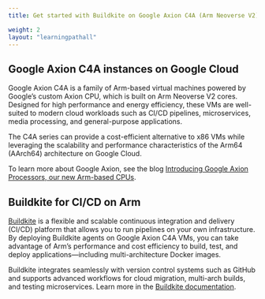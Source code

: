 ```yaml
---
title: Get started with Buildkite on Google Axion C4A (Arm Neoverse V2)

weight: 2
layout: "learningpathall"
---
```


## Google Axion C4A instances on Google Cloud

Google Axion C4A is a family of Arm-based virtual machines powered by Google’s custom Axion CPU, which is built on Arm Neoverse V2 cores. Designed for high performance and energy efficiency, these VMs are well-suited to modern cloud workloads such as CI/CD pipelines, microservices, media processing, and general-purpose applications.

The C4A series can provide a cost-efficient alternative to x86 VMs while leveraging the scalability and performance characteristics of the Arm64 (AArch64) architecture on Google Cloud.

To learn more about Google Axion, see the blog [Introducing Google Axion Processors, our new Arm-based CPUs](https://cloud.google.com/blog/products/compute/introducing-googles-new-arm-based-cpu).

## Buildkite for CI/CD on Arm

[Buildkite](https://buildkite.com/) is a flexible and scalable continuous integration and delivery (CI/CD) platform that allows you to run pipelines on your own infrastructure. By deploying Buildkite agents on Google Axion C4A VMs, you can take advantage of Arm’s performance and cost efficiency to build, test, and deploy applications—including multi-architecture Docker images.

Buildkite integrates seamlessly with version control systems such as GitHub and supports advanced workflows for cloud migration, multi-arch builds, and testing microservices. Learn more in the [Buildkite documentation](https://buildkite.com/docs).
